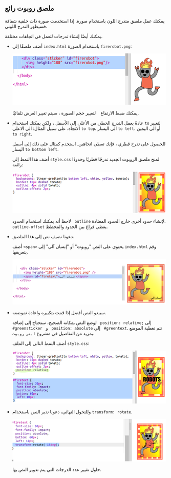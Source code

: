 ## ملصق روبوت رائع

يمكنك عمل ملصق متدرج اللون باستخدام صورة. إذا استخدمت صورة ذات خلفية شفافة فسيظهر التدرج اللوني.

يمكنك أيضًا إنشاء تدرجات لتعمل في اتجاهات مختلفة.

+ أضف ملصقًا إلى ` index.html ` باستخدام الصورة ` firerobot.png `:
    
    ![لقطة الشاشة](images/stickers-fire-html.png)
    
    يمكنك ضبط الارتفاع ` ` لتغيير حجم الصورة ، سيتم تغيير العرض تلقائيًا.

+ عادةً يعمل التدرج الخطي من الأعلى إلى الأسفل ، ولكن يمكنك استخدام ` to ` لتغيير الاتجاه. على سبيل المثال: الى الاعلى `to top`، الى اليسار `to left`، أو الى اليمين `to right`.
    
    للحصول على تدرج قطري ، فإنك تعطي اتجاهين. استخدم كمثال على ذلك إلى أسفل اليسار `to bottom left`.
    
    أضف هذا النمط إلى ` style.css ` لمنح ملصق الروبوت الجديد تدرجًا قطريًا وحدودًا رائعة:
    
    ![لقطة الشاشة](images/stickers-fire-gradient.png)
    
    لاحظ أنه يمكنك استخدام الحدود ` outline` لإنشاء حدود أخرى خارج الحدود المعتادة. `outline-offset` يعطي فراغ بين الحدود والمخطط.

+ دعونا نضيف نص إلى هذا الملصق.
    
    أضف `<span>` يحتوي على النص "روبوت" أو "إنسان آلي" إلى ` index.html ` وقم بتعريفها.
    
    ![لقطة الشاشة](images/stickers-fire-span.png)

+ سيبدو النص أفضل إذا قمت بتكبيره واعادة تموضعه.
    
    لوضع النص بمكانه الصحيح، ستحتاج إلى إضافة ` position: relative;` إلى `#greensticker ` و ` position: absolute` إلى ` #greentext`. تتم تغطية الموضع بمزيد من التفاصيل في مشروع ` ابني روبوت `.
    
    أضف النمط التالي إلى الملف `style.css`:
    
    ![لقطة الشاشة](images/stickers-fire-text-style.png)

+ وللتحول النهائي، دعونا ندير النص باستخدام `transform: rotate`.
    
    ![لقطة الشاشة](images/stickers-fire-rotate.png)
    
    حاول تغيير عدد الدرجات التي يتم تدوير النص بها.